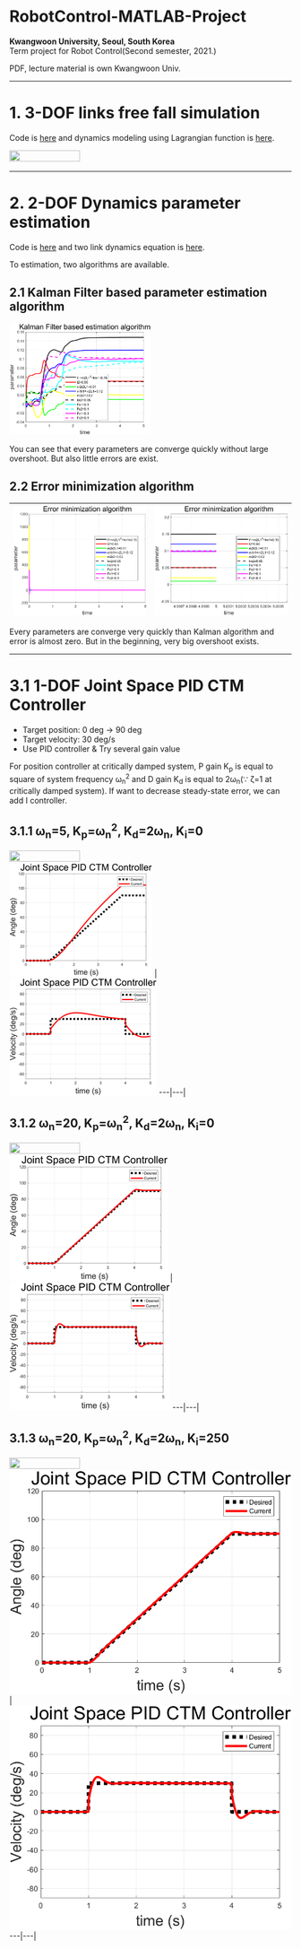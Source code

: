 # RobotControl-MATLAB-Project

**Kwangwoon University, Seoul, South Korea**
<br>
Term project for Robot Control(Second semester, 2021.)

PDF, lecture material is own Kwangwoon Univ.

---

# 1. 3-DOF links free fall simulation
Code is [here](https://github.com/msjun23/RobotControl-MATLAB-Project/blob/main/RobotControl_TermProject/HW1_3_DOF_simulation.m) and dynamics modeling using Lagrangian function is [here](https://github.com/msjun23/RobotControl-MATLAB-Project/blob/main/RobotControl_TermProject/HW1_3_DOF_dynamics.m).

<img src="/images/HW1_3_DOF_simulation.gif" width="50%" height="50%"/>

---

# 2. 2-DOF Dynamics parameter estimation
Code is [here](https://github.com/msjun23/RobotControl-MATLAB-Project/blob/main/RobotControl_TermProject/HW2_2_DOF_dynamics_parameter_estimation.m) and two link dynamics equation is [here](https://github.com/msjun23/RobotControl-MATLAB-Project/blob/main/RobotControl_TermProject/HW2_two_link.m).

To estimation, two algorithms are available.

## 2.1 Kalman Filter based parameter estimation algorithm
<img src="/images/HW2_2-DOF_dynamics_estimation_kalman_filter.png" width="50%" height="50%"/>

You can see that every parameters are converge quickly without large overshoot. But also little errors are exist.

## 2.2 Error minimization algorithm
![HW2_2-DOF_dynamics_estimation_minimization_algorithm](/images/HW2_2-DOF_dynamics_estimation_minimization_algorithm.png) | ![HW2_2-DOF_dynamics_estimation_minimization_algorithm2](/images/HW2_2-DOF_dynamics_estimation_minimization_algorithm2.png)
---|---|

Every parameters are converge very quickly than Kalman algorithm and error is almost zero. But in the beginning, very big overshoot exists.

---

# 3.1 1-DOF Joint Space PID CTM Controller
- Target position: 0 deg -> 90 deg
- Target velocity: 30 deg/s
- Use PID controller & Try several gain value

For position controller at critically damped system, P gain K<sub>p</sub> is equal to square of system frequency &omega;<sub>n</sub><sup>2</sup> and D gain K<sub>d</sub> is equal to 2&omega;<sub>n</sub>(&because; &zeta;=1 at critically damped system). If want to decrease steady-state error, we can add I controller.

## 3.1.1 &omega;<sub>n</sub>=5, K<sub>p</sub>=&omega;<sub>n</sub><sup>2</sup>, K<sub>d</sub>=2&omega;<sub>n</sub>, K<sub>i</sub>=0
<img src="/images/HW3_1_wn_5_ki_0.gif" width="50%" height="50%"/><br>
![HW3_1_wn_5_ki_0_pos](/images/HW3_1_wn_5_ki_0_pos.png) | ![HW3_1_wn_5_ki_0_vel](/images/HW3_1_wn_5_ki_0_vel.png)
---|---|

## 3.1.2 &omega;<sub>n</sub>=20, K<sub>p</sub>=&omega;<sub>n</sub><sup>2</sup>, K<sub>d</sub>=2&omega;<sub>n</sub>, K<sub>i</sub>=0
<img src="/images/HW3_1_wn_20_ki_0.gif" width="50%" height="50%"/><br>
![HW3_1_wn_20_ki_0_pos](/images/HW3_1_wn_20_ki_0_pos.png) | ![HW3_1_wn_20_ki_0_vel](/images/HW3_1_wn_20_ki_0_vel.png)
---|---|

## 3.1.3 &omega;<sub>n</sub>=20, K<sub>p</sub>=&omega;<sub>n</sub><sup>2</sup>, K<sub>d</sub>=2&omega;<sub>n</sub>, K<sub>i</sub>=250
<img src="/images/HW3_1_joint_space_1_DOF_CTM_PID_controller.gif" width="50%" height="50%"/><br>
![HW3_1_wn_20_ki_250_pos](/images/HW3_1_joint_space_1_DOF_CTM_PID_controller_pos.png) | ![HW3_1_wn_20_ki_250_vel](/images/HW3_1_joint_space_1_DOF_CTM_PID_controller_vel.png)
---|---|

